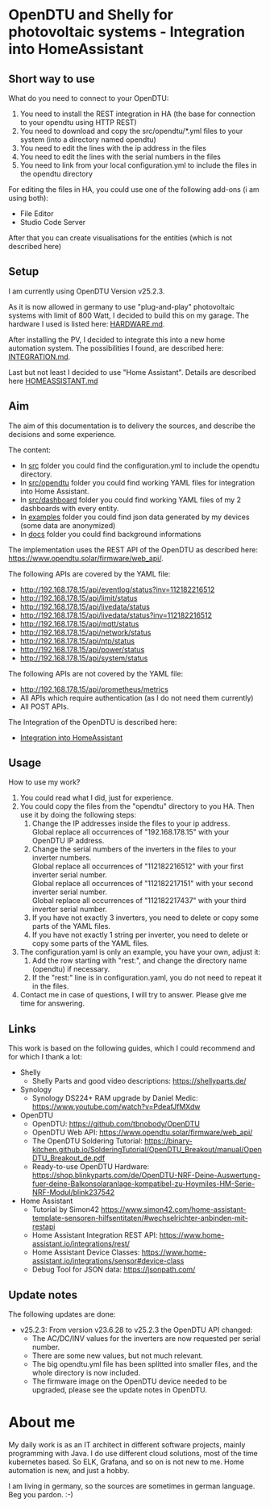 # OpenDTU and Shelly for photovoltaic systems - Integration into HomeAssistant

## Short way to use
What do you need to connect to your OpenDTU:
1. You need to install the REST integration in HA (the base for connection to your opendtu using HTTP REST)
2. You need to download and copy the src/opendtu/*.yml files to your system (into a directory named opendtu)
3. You need to edit the lines with the ip address in the files
4. You need to edit the lines with the serial numbers in the files
5. You need to link from your local configuration.yml to include the files in the opendtu directory

For editing the files in HA, you could use one of the following add-ons (i am using both):
* File Editor
* Studio Code Server

After that you can create visualisations for the entities (which is not described here)

## Setup
I am currently using OpenDTU Version v25.2.3.

As it is now allowed in germany to use "plug-and-play" photovoltaic systems with limit of 800 Watt,
I decided to build this on my garage. The hardware I used is listed here: [HARDWARE.md](./docs/HARDWARE.md).

After installing the PV, I decided to integrate this into a new home automation system.
The possibilities I found, are described here: [INTEGRATION.md](./docs/INTEGRATION.md).

Last but not least I decided to use "Home Assistant".
Details are described here [HOMEASSISTANT.md](./docs/HOMEASSISTANT.md)

## Aim

The aim of this documentation is to delivery the sources, and describe the decisions and some experience.

The content:
* In [src](./src) folder you could find the configuration.yml to include the opendtu directory.
* In [src/opendtu](./src/opendtu) folder you could find working YAML files for integration into Home Assistant.
* In [src/dashboard](./src/dashboard) folder you could find working YAML files of my 2 dashboards with every entity.
* In [examples](./examples) folder you could find json data generated by my devices (some data are anonymized)
* In [docs](./docs) folder you could find background informations

The implementation uses the REST API of the OpenDTU as described here: https://www.opendtu.solar/firmware/web_api/.

The following APIs are covered by the YAML file:
* http://192.168.178.15/api/eventlog/status?inv=112182216512
* http://192.168.178.15/api/limit/status
* http://192.168.178.15/api/livedata/status
* http://192.168.178.15/api/livedata/status?inv=112182216512
* http://192.168.178.15/api/mqtt/status
* http://192.168.178.15/api/network/status
* http://192.168.178.15/api/ntp/status
* http://192.168.178.15/api/power/status
* http://192.168.178.15/api/system/status

The following APIs are not covered by the YAML file:
* http://192.168.178.15/api/prometheus/metrics
* All APIs which require authentication (as I do not need them currently)
* All POST APIs.

The Integration of the OpenDTU is described here: 
* [Integration into HomeAssistant](./docs/HOMEASSISTANT.md)

## Usage
How to use my work?
1. You could read what I did, just for experience.
2. You could copy the files from the "opendtu" directory to you HA. Then use it by doing the following steps: 
   1. Change the IP addresses inside the files to your ip address. 
      <br>Global replace all occurrences of "192.168.178.15" with your OpenDTU IP address.
   2. Change the serial numbers of the inverters in the files to your inverter numbers.
      <br>Global replace all occurrences of "112182216512" with your first inverter serial number.
      <br>Global replace all occurrences of "112182217151" with your second inverter serial number.
      <br>Global replace all occurrences of "112182217437" with your third inverter serial number.
   3. If you have not exactly 3 inverters, you need to delete or copy some parts of the YAML files.
   4. If you have not exactly 1 string per inverter, you need to delete or copy some parts of the YAML files.
3. The configuration.yaml is only an example, you have your own, adjust it:
   1. Add the row starting with "rest:", and change the directory name (opendtu) if necessary.
   2. If the "rest:" line is in configuration.yaml, you do not need to repeat it in the files.
4. Contact me in case of questions, I will try to answer. Please give me time for answering.

## Links
This work is based on the following guides, which I could recommend and for which I thank a lot:
* Shelly
  * Shelly Parts and good video descriptions: https://shellyparts.de/
* Synology
  * Synology DS224+ RAM upgrade by Daniel Medic: https://www.youtube.com/watch?v=PdeafJfMXdw
* OpenDTU
  * OpenDTU: https://github.com/tbnobody/OpenDTU
  * OpenDTU Web API: https://www.opendtu.solar/firmware/web_api/
  * The OpenDTU Soldering Tutorial: https://binary-kitchen.github.io/SolderingTutorial/OpenDTU_Breakout/manual/OpenDTU_Breakout_de.pdf
  * Ready-to-use OpenDTU Hardware: https://shop.blinkyparts.com/de/OpenDTU-NRF-Deine-Auswertung-fuer-deine-Balkonsolaranlage-kompatibel-zu-Hoymiles-HM-Serie-NRF-Modul/blink237542
* Home Assistant
  * Tutorial by Simon42 https://www.simon42.com/home-assistant-template-sensoren-hilfsentitaten/#wechselrichter-anbinden-mit-restapi
  * Home Assistant Integration REST API: https://www.home-assistant.io/integrations/rest/
  * Home Assistant Device Classes: https://www.home-assistant.io/integrations/sensor#device-class
  * Debug Tool for JSON data: https://jsonpath.com/

## Update notes
The following updates are done:
 * v25.2.3: From version v23.6.28 to v25.2.3 the OpenDTU API changed:
    * The AC/DC/INV values for the inverters are now requested per serial number.
    * There are some new values, but not much relevant.
    * The big opendtu.yml file has been splitted into smaller files, and the whole directory is now included.
    * The firmware image on the OpenDTU device needed to be upgraded, please see the update notes in OpenDTU.

# About me
My daily work is as an IT architect in different software projects, mainly programming with Java.
I do use different cloud solutions, most of the time kubernetes based. So ELK, Grafana, and so on is not new to me.
Home automation is new, and just a hobby.

I am living in germany, so the sources are sometimes in german language. Beg you pardon. :-)
